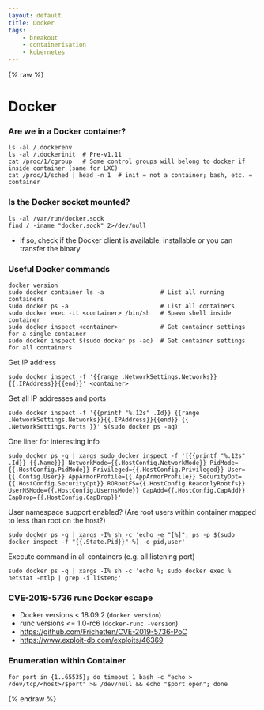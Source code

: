```yaml
---
layout: default
title: Docker
tags:
    - breakout
    - containerisation
    - kubernetes
---
```

{% raw %}
# Docker
### Are we in a Docker container?
```shell
ls -al /.dockerenv
ls -al /.dockerinit  # Pre-v1.11
cat /proc/1/cgroup   # Some control groups will belong to docker if inside container (same for LXC)
cat /proc/1/sched | head -n 1  # init = not a container; bash, etc. = container
```

### Is the Docker socket mounted?
```shell
ls -al /var/run/docker.sock
find / -iname "docker.sock" 2>/dev/null
```
- if so, check if the Docker client is available, installable or you can transfer the binary

### Useful Docker commands
```shell
docker version
sudo docker container ls -a                # List all running containers
sudo docker ps -a                          # List all containers
sudo docker exec -it <container> /bin/sh   # Spawn shell inside container
sudo docker inspect <container>            # Get container settings for a single container
sudo docker inspect $(sudo docker ps -aq)  # Get container settings for all containers
```

Get IP address
```shell
sudo docker inspect -f '{{range .NetworkSettings.Networks}}{{.IPAddress}}{{end}}' <container>
```

Get all IP addresses and ports
```shell
sudo docker inspect -f '{{printf "%.12s" .Id}} {{range .NetworkSettings.Networks}}{{.IPAddress}}{{end}} {{ .NetworkSettings.Ports }}' $(sudo docker ps -aq)
```

One liner for interesting info
```shell
sudo docker ps -q | xargs sudo docker inspect -f '[{{printf "%.12s" .Id}} {{.Name}}] NetworkMode={{.HostConfig.NetworkMode}} PidMode={{.HostConfig.PidMode}} Privileged={{.HostConfig.Privileged}} User={{.Config.User}} AppArmorProfile={{.AppArmorProfile}} SecurityOpt={{.HostConfig.SecurityOpt}} RORootFS={{.HostConfig.ReadonlyRootfs}} UserNSMode={{.HostConfig.UsernsMode}} CapAdd={{.HostConfig.CapAdd}} CapDrop={{.HostConfig.CapDrop}}'
```

User namespace support enabled? (Are root users within container mapped to less than root on the host?)
```shell
sudo docker ps -q | xargs -I% sh -c 'echo -e "[%]"; ps -p $(sudo docker inspect -f "{{.State.Pid}}" %) -o pid,user'
```

Execute command in all containers (e.g. all listening port)
```shell
sudo docker ps -q | xargs -I% sh -c 'echo %; sudo docker exec % netstat -ntlp | grep -i listen;'
```

### CVE-2019-5736 runc Docker escape
- Docker versions < 18.09.2 (`docker version`)
- runc versions <= 1.0-rc6 (`docker-runc -version`)
- <https://github.com/Frichetten/CVE-2019-5736-PoC>
- <https://www.exploit-db.com/exploits/46369>


### Enumeration within Container
```shell
for port in {1..65535}; do timeout 1 bash -c "echo > /dev/tcp/<host>/$port" >& /dev/null && echo "$port open"; done
```
{% endraw %}